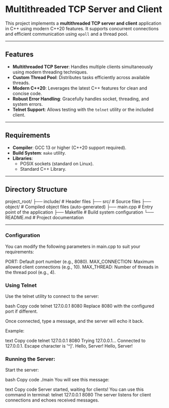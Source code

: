 # Multithreaded TCP Server and Client

This project implements a **multithreaded TCP server and client** application in C++ using modern C++20 features. It supports concurrent connections and efficient communication using `epoll` and a thread pool.

---

## Features

- **Multithreaded TCP Server**: Handles multiple clients simultaneously using modern threading techniques.
- **Custom Thread Pool**: Distributes tasks efficiently across available threads.
- **Modern C++20**: Leverages the latest C++ features for clean and concise code.
- **Robust Error Handling**: Gracefully handles socket, threading, and system errors.
- **Telnet Support**: Allows testing with the `telnet` utility or the included client.

---

## Requirements

- **Compiler**: GCC 13 or higher (C++20 support required).
- **Build System**: `make` utility.
- **Libraries**:
  - POSIX sockets (standard on Linux).
  - Standard C++ Library.

---

## Directory Structure

project_root/ ├── include/ # Header files ├── src/ # Source files ├── object/ # Compiled object files (auto-generated) ├── main.cpp # Entry point of the application ├── Makefile # Build system configuration └── README.md # Project documentation


---


### Configuration
You can modify the following parameters in main.cpp to suit your requirements:

PORT: Default port number (e.g., 8080).
MAX_CONNECTION: Maximum allowed client connections (e.g., 10).
MAX_THREAD: Number of threads in the thread pool (e.g., 4).

### Using Telnet
Use the telnet utility to connect to the server:

bash
Copy code
telnet 127.0.0.1 8080
Replace 8080 with the configured port if different.

Once connected, type a message, and the server will echo it back.

Example:

text
Copy code
telnet 127.0.0.1 8080
Trying 127.0.0.1...
Connected to 127.0.0.1.
Escape character is '^]'.
Hello, Server!
Hello, Server!

### Running the Server:
Start the server:

bash
Copy code
./main
You will see this message:

text
Copy code
Server started, waiting for clients!
You can use this command in terminal: telnet 127.0.0.1 8080
The server listens for client connections and echoes received messages.